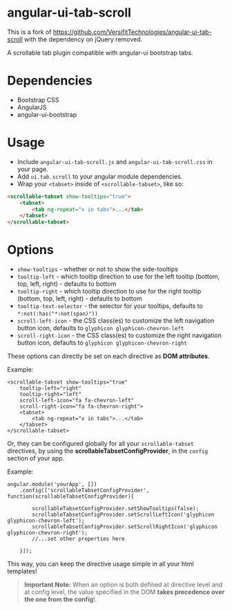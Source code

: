 angular-ui-tab-scroll
=====================

This is a fork of https://github.com/VersifitTechnologies/angular-ui-tab-scroll with the dependency on jQuery removed.

A scrollable tab plugin compatible with angular-ui bootstrap tabs.

# Dependencies

* Bootstrap CSS
* AngularJS
* angular-ui-bootstrap

# Usage

* Include `angular-ui-tab-scroll.js` and `angular-ui-tab-scroll.css` in your page.
* Add `ui.tab.scroll` to your angular module dependencies.
* Wrap your `<tabset>` inside of `<scrollable-tabset>`, like so:

```html
<scrollable-tabset show-tooltips="true">
	<tabset>
		<tab ng-repeat="x in tabs">...</tab>
	</tabset>
</scrollable-tabset>
```

# Options

* `show-tooltips` - whether or not to show the side-tooltips
* `tooltip-left` - which tooltip direction to use for the left tooltip (bottom, top, left, right) - defaults to bottom
* `tooltip-right` - which tooltip direction to use for the right tooltip (bottom, top, left, right) - defaults to bottom
* `tooltip-text-selector` - the selector for your tooltips, defaults to `*:not(:has("*:not(span)"))`
* `scroll-left-icon` - the CSS class(es) to customize the left navigation button icon, defaults to `glyphicon glyphicon-chevron-left`
* `scroll-right-icon` - the CSS class(es) to customize the right navigation button icon, defaults to `glyphicon glyphicon-chevron-right`


These options can directly be set on each directive as **DOM attributes**.


Example:

```
<scrollable-tabset show-tooltips="true"
	tooltip-left="right"
	tooltip-right="left"
	scroll-left-icon="fa fa-chevron-left"
	scroll-right-icon="fa fa-chevron-right">
	<tabset>
		<tab ng-repeat="x in tabs">...</tab>
	</tabset>
</scrollable-tabset>
```

Or, they can be configured globally for all your `scrollable-tabset` directives, by using the **scrollableTabsetConfigProvider**, in the `config` section of your app.

Example:

```
angular.module('yourApp', [])
	.config(['scrollableTabsetConfigProvider', function(scrollableTabsetConfigProvider){

		scrollableTabsetConfigProvider.setShowTooltips(false);
		scrollableTabsetConfigProvider.setScrollLeftIcon('glyphicon glyphicon-chevron-left');
		scrollableTabsetConfigProvider.setScrollRightIcon('glyphicon glyphicon-chevron-right');
		//...set other properties here

	}]);
```

This way, you can keep the directive usage simple in all your html templates!


> **Important Note:** When an option is both defined at directive level and at config level,  the value specified in the DOM **takes precedence over the one from the config**!.
